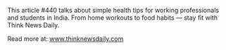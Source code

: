 This article #440 talks about simple health tips for working professionals and students in India. From home workouts to food habits — stay fit with Think News Daily.

Read more at: www.thinknewsdaily.com